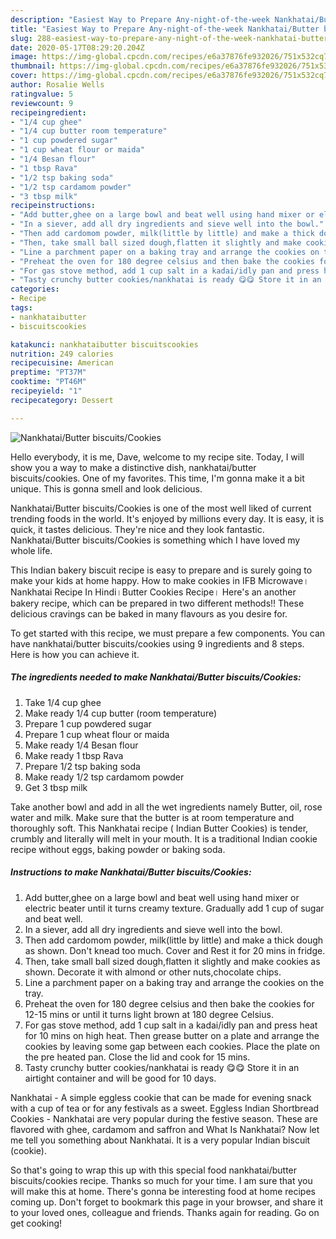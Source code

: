 ```yaml
---
description: "Easiest Way to Prepare Any-night-of-the-week Nankhatai/Butter biscuits/Cookies"
title: "Easiest Way to Prepare Any-night-of-the-week Nankhatai/Butter biscuits/Cookies"
slug: 288-easiest-way-to-prepare-any-night-of-the-week-nankhatai-butter-biscuits-cookies
date: 2020-05-17T08:29:20.204Z
image: https://img-global.cpcdn.com/recipes/e6a37876fe932026/751x532cq70/nankhataibutter-biscuitscookies-recipe-main-photo.jpg
thumbnail: https://img-global.cpcdn.com/recipes/e6a37876fe932026/751x532cq70/nankhataibutter-biscuitscookies-recipe-main-photo.jpg
cover: https://img-global.cpcdn.com/recipes/e6a37876fe932026/751x532cq70/nankhataibutter-biscuitscookies-recipe-main-photo.jpg
author: Rosalie Wells
ratingvalue: 5
reviewcount: 9
recipeingredient:
- "1/4 cup ghee"
- "1/4 cup butter room temperature"
- "1 cup powdered sugar"
- "1 cup wheat flour or maida"
- "1/4 Besan flour"
- "1 tbsp Rava"
- "1/2 tsp baking soda"
- "1/2 tsp cardamom powder"
- "3 tbsp milk"
recipeinstructions:
- "Add butter,ghee on a large bowl and beat well using hand mixer or electric beater until it turns creamy texture. Gradually add 1 cup of sugar and beat well."
- "In a siever, add all dry ingredients and sieve well into the bowl."
- "Then add cardomom powder, milk(little by little) and make a thick dough as shown. Don&#39;t knead too much. Cover and Rest it for 20 mins in fridge."
- "Then, take small ball sized dough,flatten it slightly and make cookies as shown. Decorate it with almond or other nuts,chocolate chips."
- "Line a parchment paper on a baking tray and arrange the cookies on the tray."
- "Preheat the oven for 180 degree celsius and then bake the cookies for 12-15 mins or until it turns light brown at 180 degree Celsius."
- "For gas stove method, add 1 cup salt in a kadai/idly pan and press heat for 10 mins on high heat. Then grease butter on a plate and arrange the cookies by leaving some gap between each cookies. Place the plate on the pre heated pan. Close the lid and cook for 15 mins."
- "Tasty crunchy butter cookies/nankhatai is ready 😋😋 Store it in an airtight container and will be good for 10 days."
categories:
- Recipe
tags:
- nankhataibutter
- biscuitscookies

katakunci: nankhataibutter biscuitscookies 
nutrition: 249 calories
recipecuisine: American
preptime: "PT37M"
cooktime: "PT46M"
recipeyield: "1"
recipecategory: Dessert

---
```



![Nankhatai/Butter biscuits/Cookies](https://img-global.cpcdn.com/recipes/e6a37876fe932026/751x532cq70/nankhataibutter-biscuitscookies-recipe-main-photo.jpg)

Hello everybody, it is me, Dave, welcome to my recipe site. Today, I will show you a way to make a distinctive dish, nankhatai/butter biscuits/cookies. One of my favorites. This time, I'm gonna make it a bit unique. This is gonna smell and look delicious.

Nankhatai/Butter biscuits/Cookies is one of the most well liked of current trending foods in the world. It's enjoyed by millions every day. It is easy, it is quick, it tastes delicious. They're nice and they look fantastic. Nankhatai/Butter biscuits/Cookies is something which I have loved my whole life.

This Indian bakery biscuit recipe is easy to prepare and is surely going to make your kids at home happy. How to make cookies in IFB Microwave।Nankhatai Recipe In Hindi।Butter Cookies Recipe। Here&#39;s an another bakery recipe, which can be prepared in two different methods!! These delicious cravings can be baked in many flavours as you desire for.


To get started with this recipe, we must prepare a few components. You can have nankhatai/butter biscuits/cookies using 9 ingredients and 8 steps. Here is how you can achieve it.

<!--inarticleads1-->

##### The ingredients needed to make Nankhatai/Butter biscuits/Cookies:

1. Take 1/4 cup ghee
1. Make ready 1/4 cup butter (room temperature)
1. Prepare 1 cup powdered sugar
1. Prepare 1 cup wheat flour or maida
1. Make ready 1/4 Besan flour
1. Make ready 1 tbsp Rava
1. Prepare 1/2 tsp baking soda
1. Make ready 1/2 tsp cardamom powder
1. Get 3 tbsp milk


Take another bowl and add in all the wet ingredients namely Butter, oil, rose water and milk. Make sure that the butter is at room temperature and thoroughly soft. This Nankhatai recipe ( Indian Butter Cookies) is tender, crumbly and literally will melt in your mouth. It is a traditional Indian cookie recipe without eggs, baking powder or baking soda. 

<!--inarticleads2-->

##### Instructions to make Nankhatai/Butter biscuits/Cookies:

1. Add butter,ghee on a large bowl and beat well using hand mixer or electric beater until it turns creamy texture. Gradually add 1 cup of sugar and beat well.
1. In a siever, add all dry ingredients and sieve well into the bowl.
1. Then add cardomom powder, milk(little by little) and make a thick dough as shown. Don&#39;t knead too much. Cover and Rest it for 20 mins in fridge.
1. Then, take small ball sized dough,flatten it slightly and make cookies as shown. Decorate it with almond or other nuts,chocolate chips.
1. Line a parchment paper on a baking tray and arrange the cookies on the tray.
1. Preheat the oven for 180 degree celsius and then bake the cookies for 12-15 mins or until it turns light brown at 180 degree Celsius.
1. For gas stove method, add 1 cup salt in a kadai/idly pan and press heat for 10 mins on high heat. Then grease butter on a plate and arrange the cookies by leaving some gap between each cookies. Place the plate on the pre heated pan. Close the lid and cook for 15 mins.
1. Tasty crunchy butter cookies/nankhatai is ready 😋😋 Store it in an airtight container and will be good for 10 days.


Nankhatai - A simple eggless cookie that can be made for evening snack with a cup of tea or for any festivals as a sweet. Eggless Indian Shortbread Cookies - Nankhatai are very popular during the festive season. These are flavored with ghee, cardamom and saffron and What Is Nankhatai? Now let me tell you something about Nankhatai. It is a very popular Indian biscuit (cookie). 

So that's going to wrap this up with this special food nankhatai/butter biscuits/cookies recipe. Thanks so much for your time. I am sure that you will make this at home. There's gonna be interesting food at home recipes coming up. Don't forget to bookmark this page in your browser, and share it to your loved ones, colleague and friends. Thanks again for reading. Go on get cooking!
